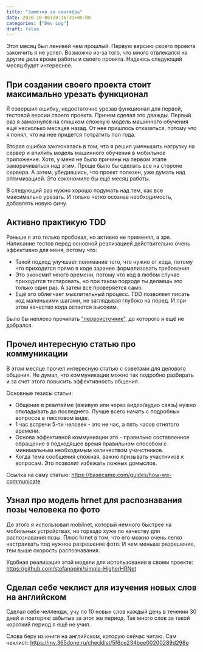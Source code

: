 ```yaml
---
title: "Заметки за сентябрь"
date: 2020-10-06T20:16:31+05:00
categories: ["Dev Log"]
draft: false
---
```

Этот месяц был ленивей чем прошлый. Первую версию своего проекта закончить я не успел. Возможно из-за того, что много отвлекался на другие дела кроме работы и своего проекта. Надеюсь следующий месяц будет интереснее.
<!--more-->
## При создании своего проекта стоит максимально урезать функционал
Я совершил ошибку, недостаточно урезав функционал для первой, тестовой версии своего проекта. Причем сделал это дважды. Первый раз я замахнулся на слишком сложную модель машинного обучения ещё несколько месяцев назад. От нее пришлось отказаться, потому что я понял, что на нее придется потратить пол года. 

Вторая ошибка заключалась в том, что я решил уменьшить нагрузку на сервер и впилить модель машинного обучения в мобильное приложение. Хотя, у меня не было причины на первом этапе заморачиваться над этим. Проще было бы сделать все на стороне сервера. А затем, убедившись, что проект полезен, уже думать над оптимизацией. Это сэкономило бы ещё месяц работы.

В следующий раз нужно хорошо подумать над тем, как все максимально урезать. И только четко осознав необходимость, добавлять новую фичу.

## Активно практикую TDD
Раньше я это только пробовал, но активно не применял, а зря. Написание тестов перед основной реализацией действительно очень эффективно для меня, потому что:
- Такой подход улучшает понимание того, что нужно от кода, потому что приходится прямо в коде заранее формализовать требования.
- Это экономит много времени, потому что код в любом случае приходится тестировать, но при таком подходе ты делаешь это только один раз. А затем все проверяется само.
- Ещё это облегчает мыслительный процесс. TDD позволяет писать код маленькими шагами, не заглядывая глубоко на перед. И при этом качество кода остается высоким.

Было бы неплохо прочитать ["первоисточник"](https://www.amazon.com/Extreme-Programming-Explained-Embrace-Change/dp/0321278658), до которого я ещё не добрался. 

## Прочел интересную статью про коммуникации
В этом месяце прочел интересную статью с советами для делового общения. Не думал, что коммуникации можно так подробно разбирать и за счет этого повысить эффективность общения.

Основные тезисы статьи:
- Общение в реалтайме (вживую или через видео/аудио связь) нужно откладывать до последнего. Лучше всего начать с подробных вопросов в текстовом виде.
- 1 час встречи 5-ти человек - это не час, а пять часов отнятого времени.
- Основа эффективной коммуниации это - правильно составленное обращение в подходящее время правильном способом с минимальным необходимым количеством учачстников.
- Когда тема сообщения сложная, важно призывать участников к вопросам. Это позволит избежать ложных домыслов.

Ссылка на саму статью: https://basecamp.com/guides/how-we-communicate

## Узнал про модель hrnet для распознавания позы человека по фото
До этого я использовал mobilnet, который немного быстрее на мобильных устройствах, но гораздо хуже по качеству для распознавания позы. Плюс hrnet в том, что его можно очень легко настраивать под нужное разрешение фото. И чем меньше разрешение, тем выше скорость распознавания.

Удобная реализация этой модели для использования в своем проекте: https://github.com/stefanopini/simple-HigherHRNet

## Сделал себе чеклист для изучения новых слов на английском
Сделал себе челлендж, учу по 10 новых слов каждый день в течении 30 дней и повторяю забытые за этот же период. Так много слов за такой короткий период я ещё не учил.

Слова беру из книги на английском, которую сейчас читаю. 
Сам чеклист: https://my.365done.ru/checklist/5f6ce234bee00200289d298e